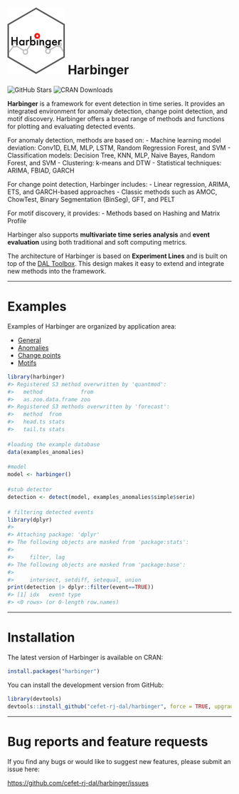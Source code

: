 
<!-- README.md is generated from README.Rmd. Please edit that file -->

# <img src='https://raw.githubusercontent.com/cefet-rj-dal/harbinger/master/inst/logo.png' alt='Logo do pacote Harbinger' align='centre' height='150' width='129'/> Harbinger

<!-- badges: start -->

![GitHub
Stars](https://img.shields.io/github/stars/cefet-rj-dal/harbinger?logo=Github)
![CRAN Downloads](https://cranlogs.r-pkg.org/badges/harbinger)
<!-- badges: end -->

**Harbinger** is a framework for event detection in time series. It
provides an integrated environment for anomaly detection, change point
detection, and motif discovery. Harbinger offers a broad range of
methods and functions for plotting and evaluating detected events.

For anomaly detection, methods are based on: - Machine learning model
deviation: Conv1D, ELM, MLP, LSTM, Random Regression Forest, and SVM -
Classification models: Decision Tree, KNN, MLP, Naive Bayes, Random
Forest, and SVM - Clustering: k-means and DTW - Statistical techniques:
ARIMA, FBIAD, GARCH

For change point detection, Harbinger includes: - Linear regression,
ARIMA, ETS, and GARCH-based approaches - Classic methods such as AMOC,
ChowTest, Binary Segmentation (BinSeg), GFT, and PELT

For motif discovery, it provides: - Methods based on Hashing and Matrix
Profile

Harbinger also supports **multivariate time series analysis** and
**event evaluation** using both traditional and soft computing metrics.

The architecture of Harbinger is based on **Experiment Lines** and is
built on top of the [DAL
Toolbox](https://github.com/cefet-rj-dal/daltoolbox). This design makes
it easy to extend and integrate new methods into the framework.

------------------------------------------------------------------------

# Examples

Examples of Harbinger are organized by application area:

- [General](https://github.com/cefet-rj-dal/harbinger/tree/master/general)
- [Anomalies](https://github.com/cefet-rj-dal/harbinger/tree/master/anomalies)
- [Change
  points](https://github.com/cefet-rj-dal/harbinger/tree/master/change_point)
- [Motifs](https://github.com/cefet-rj-dal/harbinger/tree/master/motifs)

``` r
library(harbinger)
#> Registered S3 method overwritten by 'quantmod':
#>   method            from
#>   as.zoo.data.frame zoo
#> Registered S3 methods overwritten by 'forecast':
#>   method  from 
#>   head.ts stats
#>   tail.ts stats

#loading the example database
data(examples_anomalies)

#model
model <- harbinger()

#stub detector
detection <- detect(model, examples_anomalies$simple$serie)

# filtering detected events
library(dplyr)
#> 
#> Attaching package: 'dplyr'
#> The following objects are masked from 'package:stats':
#> 
#>     filter, lag
#> The following objects are masked from 'package:base':
#> 
#>     intersect, setdiff, setequal, union
print(detection |> dplyr::filter(event==TRUE))
#> [1] idx   event type 
#> <0 rows> (or 0-length row.names)
```

------------------------------------------------------------------------

# Installation

The latest version of Harbinger is available on CRAN:

``` r
install.packages("harbinger")
```

You can install the development version from GitHub:

``` r
library(devtools)
devtools::install_github("cefet-rj-dal/harbinger", force = TRUE, upgrade = "never")
```

------------------------------------------------------------------------

# Bug reports and feature requests

If you find any bugs or would like to suggest new features, please
submit an issue here:

<https://github.com/cefet-rj-dal/harbinger/issues>

